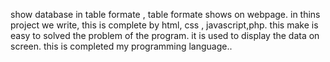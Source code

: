 show database in table formate , table formate shows on webpage.
in thins  project we write, this is complete by html, css , javascript,php.
this make is easy to solved  the problem of the program. 
it is used to display the data on screen.
this is completed my programming language..
